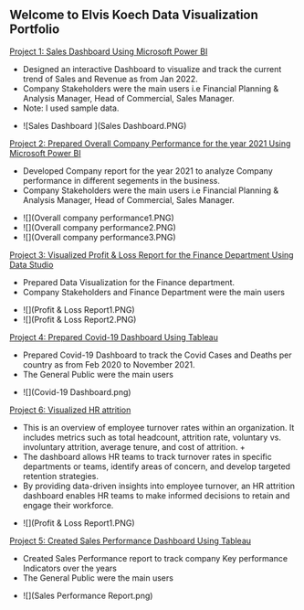 ## Welcome to Elvis Koech Data Visualization Portfolio


[Project 1: Sales Dashboard Using Microsoft Power BI](https://i2.paste.pics/FVO36.png)

 + Designed an interactive Dashboard to visualize and track the current trend of Sales and Revenue as from Jan 2022.
 + Company Stakeholders were the main users i.e Financial Planning & Analysis Manager, Head of Commercial, Sales Manager.
 + Note: I used sample data.
 
 - ![Sales Dashboard ](Sales Dashboard.PNG)



[Project 2: Prepared Overall Company Performance for the year 2021 Using Microsoft Power BI](https://i2.paste.pics/FVO66.png)
 + Developed Company report for the year 2021 to analyze Company performance in different segements in the business.
 + Company Stakeholders were the main users i.e Financial Planning & Analysis Manager, Head of Commercial, Sales Manager.
 
 - ![](Overall company performance1.PNG)
 - ![](Overall company performance2.PNG)
 - ![](Overall company performance3.PNG)


[Project 3: Visualized Profit & Loss Report for the Finance Department Using Data Studio](https://i2.paste.pics/FVO8V.png)
 + Prepared Data Visualization for the Finance department.
 + Company Stakeholders and Finance Department were the main users 
 
 - ![](Profit & Loss Report1.PNG)
 - ![](Profit & Loss Report2.PNG)



[Project 4: Prepared Covid-19 Dashboard Using Tableau](https://public.tableau.com/app/profile/elvis.koech/viz/Covid-19DashboardwithTableau/Covid-19Dashboard)
 + Prepared Covid-19 Dashboard to track the Covid Cases and Deaths per country as from Feb 2020 to November 2021.
 + The General Public were the main users 
 
 - ![](Covid-19 Dashboard.png)
   
[Project 6: Visualized HR attrition](https://i2.paste.pics/FVO8V.png)
 + This is an overview of employee turnover rates within an organization. It includes metrics such as total headcount, attrition rate, voluntary vs. involuntary attrition, average tenure, and cost of attrition. + 
 + The dashboard allows HR teams to track turnover rates in specific departments or teams, identify areas of concern, and develop targeted retention strategies.
 + By providing data-driven insights into employee turnover, an HR attrition dashboard enables HR teams to make informed decisions to retain and engage their workforce. 
 
 - ![](Profit & Loss Report1.PNG)

 
 
 
 

[Project 5: Created Sales Performance Dashboard Using Tableau](https://public.tableau.com/app/profile/elvis.koech/viz/SalesReport_16361402237660/Dashboard1)
 + Created Sales Performance report to track company Key performance Indicators over the years
 + The General Public were the main users 
 
 - ![](Sales Performance Report.png)

